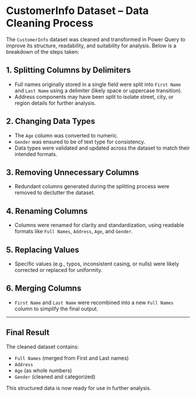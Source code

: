 
#  CustomerInfo Dataset – Data Cleaning Process

The `CustomerInfo` dataset was cleaned and transformed in Power Query to improve its structure, readability, and suitability for analysis. Below is a breakdown of the steps taken:

##  1. Splitting Columns by Delimiters
- Full names originally stored in a single field were split into `First Name` and `Last Name` using a delimiter (likely space or uppercase transition).
- Address components may have been split to isolate street, city, or region details for further analysis.

##  2. Changing Data Types
- The `Age` column was converted to numeric.
- `Gender` was ensured to be of text type for consistency.
- Data types were validated and updated across the dataset to match their intended formats.

##  3. Removing Unnecessary Columns
- Redundant columns generated during the splitting process were removed to declutter the dataset.

##  4. Renaming Columns
- Columns were renamed for clarity and standardization, using readable formats like `Full Names`, `Address`, `Age`, and `Gender`.

##  5. Replacing Values
- Specific values (e.g., typos, inconsistent casing, or nulls) were likely corrected or replaced for uniformity.

##  6. Merging Columns
- `First Name` and `Last Name` were recombined into a new `Full Names` column to simplify the final output.

---

##  Final Result
The cleaned dataset contains:
- `Full Names` (merged from First and Last names)
- `Address`
- `Age` (as whole numbers)
- `Gender` (cleaned and categorized)

This structured data is now ready for use in further analysis.

